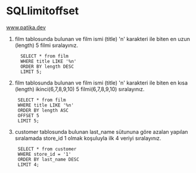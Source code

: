 # SQLlimitoffset
www.patika.dev
1. film tablosunda bulunan ve film ismi (title) 'n' karakteri ile biten en uzun (length) 5 filmi sıralayınız.

         SELECT * from film
         WHERE title LIKE '%n'
         ORDER BY length DESC
         LIMIT 5;

2. film tablosunda bulunan ve film ismi (title) 'n' karakteri ile biten en kısa (length) ikinci(6,7,8,9,10) 5 filmi(6,7,8,9,10) sıralayınız.

        SELECT * from film
        WHERE title LIKE '%n'
        ORDER BY length ASC
        OFFSET 5
        LIMIT 5;

3. customer tablosunda bulunan last_name sütununa göre azalan yapılan sıralamada store_id 1 olmak koşuluyla ilk 4 veriyi sıralayınız.

        SELECT * from customer
        WHERE store_id = '1'
        ORDER BY last_name DESC
        LIMIT 4;
